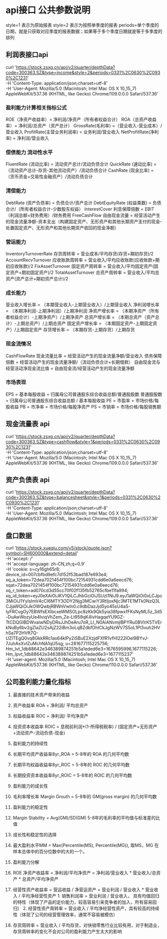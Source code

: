 
# api接口 公共参数说明

style=1 表示为原始报表
style=2 表示为按照单季度的报表
periods=单个季度的日期，就是只获取对应季度的报表数据；如果等于多个季度日期就是等于多季度的排列

## 利润表接口api 

curl 'https://stock.zsxg.cn/api/v2/quarter/depthData?code=300363.SZ&type=income&style=2&periods=0331%2C0630%2C0930%2C1231' \
  -H 'Content-Type: application/json;charset=utf-8' \
  -H 'User-Agent: Mozilla/5.0 (Macintosh; Intel Mac OS X 10_15_7) AppleWebKit/537.36 (KHTML, like Gecko) Chrome/109.0.0.0 Safari/537.36'


### 盈利能力计算相关指标公式

ROE（净资产收益率）= 净利润/净资产（所有者权益合计）
ROA（总资产收益率）= 净利润/总资产（资产总计）
GrossRate(毛利率) =（营业收入-营业成本）/营业收入
ProfitRate(主营业务利润率) = 业务利润/营业收入
NetProfitRate(净利率) = 净利润/营业收入

### 偿债能力 流动性水平

FluentRate (流动比率) = 流动资产总计/流动负债合计
QuickRate (速动比率) = （流动资产总计-存货-其他流动资产）/流动负债合计
CashRate (现金比率) = （货币资金+交易性金融资产）/流动负债合计

### 清偿能力

DebtRate (资产负债率) = 负债合计/资产总计
DebtEquityRate (权益乘数) = 负债合计/（所有者权益合计-少数股东权益）
InterestCover 利息保障倍数 = EBIT（利润总额+财务费用）/财务费用
FreeCashFlow 自由现金流量 = 经营活动产生的现金流量净额-资本支出（构建固定资产、无形资产和其他长期资产支付的现金-处置固定资产、无形资产和其他长期资产收回的现金净额）

### 营运能力

InventoryTurnoverRate 存货周转率 = 营业成本/平均存货(存货+期初存货)/2
AccountRecvTurnover 应收账款周转率 = 营业收入/平均应收账款(应收账款+期初应收账款)/2
FixAssetTurnover 固定资产周转率 = 营业收入/平均固定资产(固定资产+期初固定资产)/2
TotalAssetTurnover 总资产周转率 = 营业收入/平均总资产(资产总计+期初资产总计)/2

### 成长能力

营业收入增长率 = （本期营业收入-上期营业收入）/上期营业收入
净利润增长率 = （本期净利润-上期净利润）/上期净利润
净资产增长率 = （本期净资产（所有者权益合计）-上期净资产）/上期净资产
总资产增长率 = （本期总资产（资产总计）-上期总资产）/上期总资产
固定资产增长率 = （本期固定资产-上期固定资产）/上期固定资产
存货增长率 = （本期存货-上期存货）/上期存货

### 现金流情况

CashFlowRate 现金流量比率 = 经营活动产生的现金流量净额/营业收入
债务保障倍数 = 经营活动产生的现金流量净额/（流动负债合计+长期借款）
自由现金流与经营活动净现金流比值 = 自由现金流/经营活动产生的现金流量净额

### 市场表现

EPS = 基本每股收益 = 归属母公司普通股东综合收益总额/普通股股数
普通股股数 = 归属母公司普通股东综合收益总额 / 基本每股收益
PE = 市盈率 = 市场价格/每股收益
PB = 市净率 = 市场价格/每股净资产
PS = 市销率 = 市场价格/每股销售额


## 现金流量表 api

curl 'https://stock.zsxg.cn/api/v2/quarter/depthData?code=300363.SZ&type=cashflow&style=1&periods=0331%2C0630%2C0930%2C1231' \
  -H 'Content-Type: application/json;charset=utf-8' \
  -H 'User-Agent: Mozilla/5.0 (Macintosh; Intel Mac OS X 10_15_7) AppleWebKit/537.36 (KHTML, like Gecko) Chrome/109.0.0.0 Safari/537.36'


## 资产负债表 api

curl 'https://stock.zsxg.cn/api/v2/quarter/depthData?code=300363.SZ&type=balancesheet&style=1&periods=0331%2C0630%2C0930%2C1231' \
-H 'Content-Type: application/json;charset=utf-8' \
  -H 'User-Agent: Mozilla/5.0 (Macintosh; Intel Mac OS X 10_15_7) AppleWebKit/537.36 (KHTML, like Gecko) Chrome/109.0.0.0 Safari/537.36'


## 盘口数据



curl 'https://stock.xueqiu.com/v5/stock/quote.json?symbol=SH600000&extend=detail' \
  -H 'accept: */*' \
  -H 'accept-language: zh-CN,zh;q=0.9' \
  -H 'cookie: s=cy16gh65r8; device_id=007cbfbd9efc7d152f53bad187e693e4; xq_a_token=72dea7021454f100bc72154931cdd6e0a6eecd76; xqat=72dea7021454f100bc72154931cdd6e0a6eecd76; xq_r_token=ad070cd3d55cc70f02f135fb52765cfbe11fa994; xq_id_token=eyJ0eXAiOiJKV1QiLCJhbGciOiJSUzI1NiJ9.eyJ1aWQiOi0xLCJpc3MiOiJ1YyIsImV4cCI6MTY3ODY2Njg3MCwiY3RtIjoxNjc3MTE1MTk0NzQ3LCJjaWQiOiJkOWQwbjRBWnVwIn0.c9dbDazJjd5yo45sU4aS-IyFRCvgOy7EBWfsEXlbcxeWMSOLpc8zKk9Qk5yia38fpwxfFKsNyML5z_3d5-DuAwWozyUe4IviqVhZem_Ze-Lt959qK4lvHagqeYU9GZ-TtCDQGIBDWvaiwNDyDRsJJhDeAru7oR_Ll_N0AiANvmjlBPYRu0BVIrK5TVErkNuBy6bv2gZlaZU2sAjZ22iBm3oLqBZdbfDhICkJgNzWV7S5oL1Pl3vuh2HVhSa7P2HVft7Q-UZITEgQ0vq8GkkRRc1as64klPy2iSBuE2XzjdFXfR1vfHl222lOeI9BYvJ-7JuhAsXvIZuMchNA1qU5sg; u=281677115225756; Hm_lvt_1db88642e346389874251b5a1eded6e3=1676595996,1677115226; Hm_lpvt_1db88642e346389874251b5a1eded6e3=1677115237' \
  -H 'user-agent: Mozilla/5.0 (Macintosh; Intel Mac OS X 10_15_7) AppleWebKit/537.36 (KHTML, like Gecko) Chrome/110.0.0.0 Safari/537.36' 



## 公司盈利能力量化指标

1. 最直接的技术资产带来的收益
  1. 资产收益率 ROA = 净利润/ 平均总资产
  2. 权益收益率 ROC = 净利润/ 平均净资产
  3. 投资资本收益率 ROIC = 息税前利润*(1-所得税税率) / (固定资产+无形资产+流动资产-流动负债-现金)

2. 盈利能力的持续性
  1. 长期平均资产收益率8yr_ROA = 5-8年的 ROA 的几何平均数
  2. 长期平均权益收益率8yr_ROC = 5-8年的 ROC 的几何平均数
  3. 长期投资资本收益率8yr_ROIC = 5-8年的 ROIC 的几何平均数

3. 盈利能力的成长性
  1. 毛利率增长率 Margin Grouth = 5-8年的 GM(gross margin) 的几何平均数

4. 盈利能力的稳定性
  1. Margin Stability = Avg(GM)/SD(GM) 5-8年的毛利率的平均值与标准差的比值

5. 成长性和稳定性的选择
  1. 最大盈利水平MM = Max(Percentile(MS), Percentile(MG)), 取MS，MG 在样本总体中的百分位数中的大的一个。

6. 盈利能力分解
  1. ROE 净资产收益率 = 净利润/平均净资产 = 净利润/营业收入 * 营业收入/总资产 * 总资产/平均净资产
  2. 经营性资产收益率 = 营运收益 / 净营运资产 = 营业利润 / 营业收入 * 营业收入 / 平均净经营性资产
    1. 销售利润率 = 营业利润 / 营业收入， 具有均值回归的特性（体现了产品的定价能力，较高容易引来竞争者的加入，所有容易回归）
    2. 经营性资产周转率 = 营业收入 / 平均净经营性资产，具有较高的持续性（体现了公司的经营管理效率，通常不容易被模仿）
  3. 存货周转率 = 营业收入 / 平均存货，对快销零售行业比较有用，对于制造业，存货周转率的变化不会对公司的盈利能力产生太大的影响